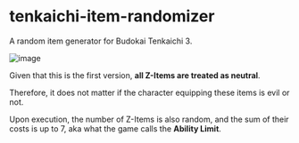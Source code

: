 # tenkaichi-item-randomizer
A random item generator for Budokai Tenkaichi 3.

![image](https://github.com/ViveTheModder/tenkaichi-item-randomizer/assets/93151014/510a2b86-ffcc-4325-9392-93b8387df6e8)

Given that this is the first version, **all Z-Items are treated as neutral**.

Therefore, it does not matter if the character equipping these items is evil or not.

Upon execution, the number of Z-Items is also random, and the sum of their costs is up to 7, aka what the game calls the **Ability Limit**.

